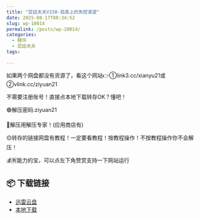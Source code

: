 ```yaml
---
title: "昆廷夫夫V150-孤島上的失控渴望"
date: 2025-08-17T08:34:52
slug: wp-10014
permalink: /posts/wp-10014/
categories:
  - 精华
  - 昆廷夫夫
tags:

---
```


如果两个网盘都没有资源了，看这个网站👉①link3.cc/xianyu21或②vlink.cc/ziyuan21

不需要注册账号！直接点本地下载转存OK？懂吧！

🟢解压密码:ziyuan21

🔵解压用解压专家！(应用商店有)

🟡转存的链接网盘有教程！一定要看教程！按教程操作！不按教程操作你不会解压！

💰🈶能力的宝，可以点左下角赞赏支持一下网站运行

## 📦 下载链接
- [迅雷云盘](https://blziyuan21.com/pay-download/10014?key=903b2039f7&down_id=0)
- [本地下载](https://blziyuan21.com/pay-download/10014?key=903b2039f7&down_id=1)

